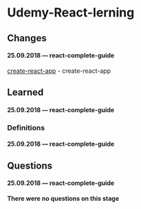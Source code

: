 # Udemy-React-lerning

## Changes

#### 25.09.2018 — react-complete-guide
[create-react-app](https://github.com/Mikele11/Udemy-React-lerning/commit/a8429aecf8d441a62478804428be058ba5fcaafe) - create-react-app

## Learned

#### 25.09.2018 — react-complete-guide

### Definitions

#### 25.09.2018 — react-complete-guide

## Questions

#### 25.09.2018 — react-complete-guide

**There were no questions on this stage**
